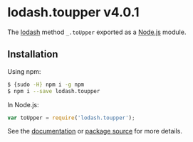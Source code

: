 # lodash.toupper v4.0.1

The [lodash](https://lodash.com/) method `_.toUpper` exported as a [Node.js](https://nodejs.org/) module.

## Installation

Using npm:
```bash
$ {sudo -H} npm i -g npm
$ npm i --save lodash.toupper
```

In Node.js:
```js
var toUpper = require('lodash.toupper');
```

See the [documentation](https://lodash.com/docs#toUpper) or [package source](https://github.com/lodash/lodash/blob/4.0.1-npm-packages/lodash.toupper) for more details.
